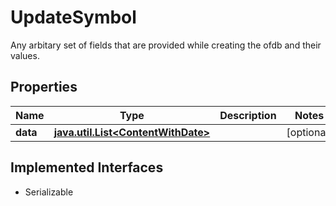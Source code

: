 

# UpdateSymbol

Any arbitary set of fields that are provided while creating the ofdb and their values.

## Properties

Name | Type | Description | Notes
------------ | ------------- | ------------- | -------------
**data** | [**java.util.List&lt;ContentWithDate&gt;**](ContentWithDate.md) |  |  [optional]


## Implemented Interfaces

* Serializable


